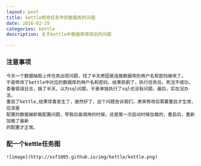 ```yaml
---
layout: post
title: kettle修改任务中的数据库的问题
date: 2016-02-29
categories: kettle
description: 关于kettle中数据库修改后的问题

---
```


### 注意事项

	今天一个数据抽取上传任务出现问题，找了半天原因是连接数据库的用户名和密码被改了。
	于是修改了kettle中对应的数据库的用户名和密码，结果悲剧了，执行任务后，死活不成功，
	查看错误日志，搞了半天，以为sql问题，于是单独执行了sql也没有问题，最后，实在没办法，
	重启了kettle,结果惊喜发生了，居然好了，这个问题告诉我们，原来修改后需要重启才生效，应该是
	配置的数据被卸载配置问题，导致后面调用的时候，还是第一次启动时候加载的，重启后，重新加载了最新
	的配置才正常。


### 配一个kettle任务图

    ![image](http://xsf1005.github.io/img/kettle/kettle.png)